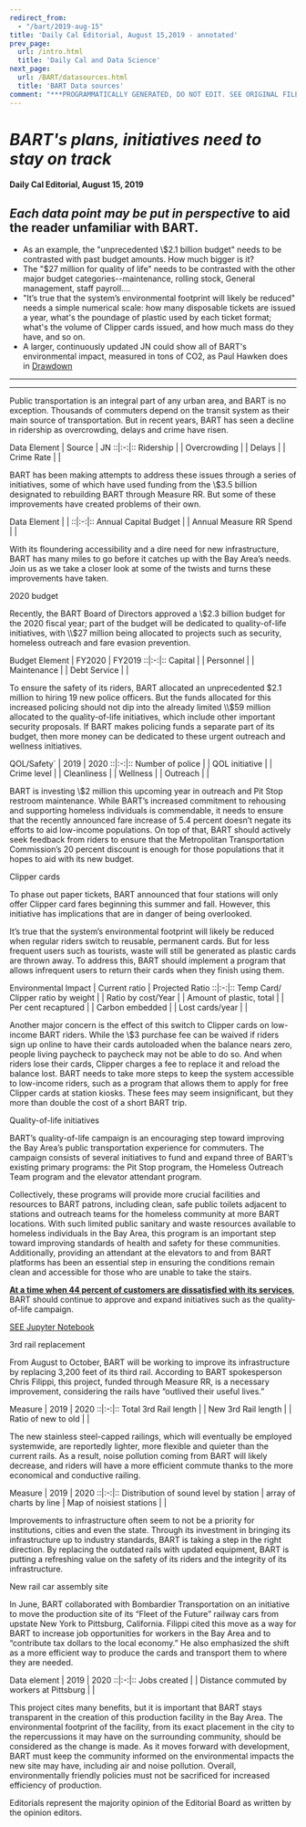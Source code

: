 ```yaml
---
redirect_from:
  - "/bart/2019-aug-15"
title: 'Daily Cal Editorial, August 15,2019 - annotated'
prev_page:
  url: /intro.html
  title: 'Daily Cal and Data Science'
next_page:
  url: /BART/datasources.html
  title: 'BART Data sources'
comment: "***PROGRAMMATICALLY GENERATED, DO NOT EDIT. SEE ORIGINAL FILES IN /content***"
---
```

# _**BART's plans, initiatives need to stay on track**_
#### Daily Cal Editorial, August 15, 2019


## _Each data point may be put in perspective_ to aid the reader unfamiliar with BART.

- As an example, the "unprecedented \\$2.1 billion budget" needs to be contrasted with past budget amounts. How much bigger is it?
- The "\$27 million for quality of life" needs to be contrasted with the other major budget categories--maintenance, rolling stock, General management, staff payroll....
- "It’s true that the system’s environmental footprint will likely be reduced"  needs a simple numerical scale: how many disposable tickets are issued a year, what's the poundage of plastic used by each ticket format; what's the volume of Clipper cards issued, and how much mass do they have, and so on.
- A larger, continuously updated JN could show all of BART's environmental impact, measured in tons of CO2, as Paul Hawken does in [Drawdown](https://www.drawdown.org)

---
---


Public transportation is an integral part of any urban area, and BART is no exception. Thousands of commuters depend on the transit system as their main source of transportation. But in recent years, BART has seen a decline in ridership as overcrowding, delays and crime have risen.

Data Element  |  Source |  JN
::|:-:|::
Ridership  |   |
Overcrowding  |   |
Delays  |   |
Crime Rate  |   |

BART has been making attempts to address these issues through a series of initiatives, some of which have used funding from the \\$3.5 billion designated to rebuilding BART through Measure RR. But some of these improvements have created problems of their own.


Data Element  |   |
::|:-:|::
Annual Capital Budget  |   |
Annual Measure RR Spend  |   |


With its floundering accessibility and a dire need for new infrastructure, BART has many miles to go before it catches up with the Bay Area’s needs. Join us as we take a closer look at some of the twists and turns these improvements have taken.

2020 budget

Recently, the BART Board of Directors approved a \\$2.3 billion budget for the 2020 fiscal year; part of the budget will be dedicated to quality-of-life initiatives, with \\$27 million being allocated to projects such as security, homeless outreach and fare evasion prevention.

Budget Element  | FY2020  |  FY2019
::|:-:|::
Capital  |   |
Personnel  |   |
Maintenance  |   |
Debt Service  |   |

To ensure the safety of its riders, BART allocated an unprecedented $2.1 million to hiring 19 new police officers. But the funds allocated for this increased policing should not dip into the already limited \\$59 million allocated to the quality-of-life initiatives, which include other important security proposals. If BART makes policing funds a separate part of its budget, then more money can be dedicated to these urgent outreach and wellness initiatives.

QOL/Safety`  |  2019 |  2020
::|:-:|::
Number of police  |   |
QOL initiative  |   |
Crime level  |   |
Cleanliness  |   |
Wellness  |   |
Outreach  |   |

BART is investing \\$2 million this upcoming year in outreach and Pit Stop restroom maintenance. While BART’s increased commitment to rehousing and supporting homeless individuals is commendable, it needs to ensure that the recently announced fare increase of 5.4 percent doesn’t negate its efforts to aid low-income populations. On top of that, BART should actively seek feedback from riders to ensure that the Metropolitan Transportation Commission’s 20 percent discount is enough for those populations that it hopes to aid with its new budget.

Clipper cards

To phase out paper tickets, BART announced that four stations will only offer Clipper card fares beginning this summer and fall. However, this initiative has implications that are in danger of being overlooked.

It’s true that the system’s environmental footprint will likely be reduced when regular riders switch to reusable, permanent cards. But for less frequent users such as tourists, waste will still be generated as plastic cards are thrown away. To address this, BART should implement a program that allows infrequent users to return their cards when they finish using them.

Environmental Impact  | Current ratio  |  Projected Ratio
::|:-:|::
Temp Card/ Clipper ratio by weight  |   |
Ratio by cost/Year  |   |
Amount of plastic, total  |   |
Per cent recaptured  |   |
Carbon embedded  |   |
Lost cards/year  |   |

Another major concern is the effect of this switch to Clipper cards on low-income BART riders. While the \\$3 purchase fee can be waived if riders sign up online to have their cards autoloaded when the balance nears zero, people living paycheck to paycheck may not be able to do so. And when riders lose their cards, Clipper charges a fee to replace it and reload the balance lost. BART needs to take more steps to keep the system accessible to low-income riders, such as a program that allows them to apply for free Clipper cards at station kiosks. These fees may seem insignificant, but they more than double the cost of a short BART trip.

Quality-of-life initiatives

BART’s quality-of-life campaign is an encouraging step toward improving the Bay Area’s public transportation experience for commuters. The campaign consists of several initiatives to fund and expand three of BART’s existing primary programs: the Pit Stop program, the Homeless Outreach Team program and the elevator attendant program.

Collectively, these programs will provide more crucial facilities and resources to BART patrons, including clean, safe public toilets adjacent to stations and outreach teams for the homeless community at more BART locations. With such limited public sanitary and waste resources available to homeless individuals in the Bay Area, this program is an important step toward improving standards of health and safety for these communities. Additionally, providing an attendant at the elevators to and from BART platforms has been an essential step in ensuring the conditions remain clean and accessible for those who are unable to take the stairs.

[**At a time when 44 percent of customers are dissatisfied with its services**](https://data.bart.gov/dataset/experience/resource/9f663eb5-ad83-4123-832c-1e778995d8f5), BART should continue to approve and expand initiatives such as the quality-of-life campaign.

[SEE Jupyter Notebook](../notebooks/bartpop.ipynb)

3rd rail replacement

From August to October, BART will be working to improve its infrastructure by replacing 3,200 feet of its third rail. According to BART spokesperson Chris Filippi, this project, funded through Measure RR, is a necessary improvement, considering the rails have “outlived their useful lives.”

Measure  | 2019  |  2020
::|:-:|::
Total 3rd Rail length  |   |
New 3rd Rail length  |   |
Ratio of new to old |   |

The new stainless steel-capped railings, which will eventually be employed systemwide, are reportedly lighter, more flexible and quieter than the current rails. As a result, noise pollution coming from BART will likely decrease, and riders will have a more efficient commute thanks to the more economical and conductive railing.

Measure  |  2019 |  2020
::|:-:|::
Distribution of sound level by station  | array of charts by line  |
Map of noisiest stations  |   |

Improvements to infrastructure often seem to not be a priority for institutions, cities and even the state. Through its investment in bringing its infrastructure up to industry standards, BART is taking a step in the right direction. By replacing the outdated rails with updated equipment, BART is putting a refreshing value on the safety of its riders and the integrity of its infrastructure.

New rail car assembly site

In June, BART collaborated with Bombardier Transportation on an initiative to move the production site of its “Fleet of the Future” railway cars from upstate New York to Pittsburg, California. Filippi cited this move as a way for BART to increase job opportunities for workers in the Bay Area and to “contribute tax dollars to the local economy.” He also emphasized the shift as a more efficient way to produce the cards and transport them to where they are needed.

Data element  | 2019  |  2020
::|:-:|::
Jobs created  |   |
Distance commuted by workers at Pittsburg  |   |

This project cites many benefits, but it is important that BART stays transparent in the creation of this production facility in the Bay Area. The environmental footprint of the facility, from its exact placement in the city to the repercussions it may have on the surrounding community, should be considered as the change is made. As it moves forward with development, BART must keep the community informed on the environmental impacts the new site may have, including air and noise pollution. Overall, environmentally friendly policies must not be sacrificed for increased efficiency of production.

Editorials represent the majority opinion of the Editorial Board as written by the opinion editors.
